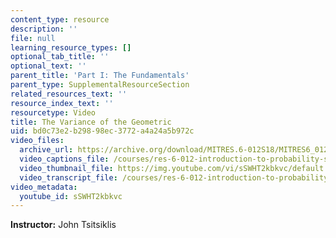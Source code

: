 ```yaml
---
content_type: resource
description: ''
file: null
learning_resource_types: []
optional_tab_title: ''
optional_text: ''
parent_title: 'Part I: The Fundamentals'
parent_type: SupplementalResourceSection
related_resources_text: ''
resource_index_text: ''
resourcetype: Video
title: The Variance of the Geometric
uid: bd0c73e2-b298-98ec-3772-a4a24a5b972c
video_files:
  archive_url: https://archive.org/download/MITRES.6-012S18/MITRES6_012S18_S07-02_300k.mp4
  video_captions_file: /courses/res-6-012-introduction-to-probability-spring-2018/ece83e74293a588aaab2af64defa79a5_sSWHT2kbkvc.vtt
  video_thumbnail_file: https://img.youtube.com/vi/sSWHT2kbkvc/default.jpg
  video_transcript_file: /courses/res-6-012-introduction-to-probability-spring-2018/d16c42e9bcb304163858979697a37183_sSWHT2kbkvc.pdf
video_metadata:
  youtube_id: sSWHT2kbkvc
---
```


**Instructor:** John Tsitsiklis